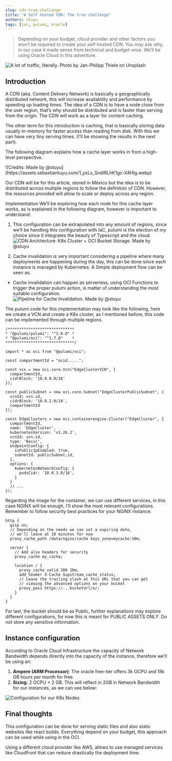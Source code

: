 ```yaml
---
slug: cdn-true-challenge
title: "A Self hosted CDN: The true challenge"
authors: stuyu
tags: [iac, pulumi, oracle]
---
```


> Depending on your budget, cloud provider and other factors you won’t be required to create your self-hosted CDN. You may ask why, in our case it made sense from technical and budget-wise.
> We’ll be using Oracle Cloud in this adventure.

<!--truncate-->

![A lot of traffic, literally. Photo by Jan-Philipp Thiele on Unsplash](https://miro.medium.com/v2/resize:fit:720/format:webp/0*SX94GcQib2qdmVW7)


## Introduction
A CDN (aka. Content Delivery Network) is basically a geographically distributed network, this will increase availability and performance by speeding up loading times. The idea of a CDN is to have a node close from the user region, that’s why should be distributed and is faster than serving from the origin.
The CDN will work as a layer for content caching.

The other term for this introduction is caching, that is basically storing data usually in-memory for faster access than reading from disk. With this we can have very tiny serving times. (I’ll be showing the results in the next part).

The following diagram explains how a cache layer works in from a high-level perspective.

<div style={{textAlign: 'center'}}>
![Credits: Made by @stuyu](https://assets.sebastiantuyu.com/1_yxLs_SndIRLhK1gc-X4Hlg.webp)
</div>

Our CDN will be for this article, stored in México but the idea is to be distributed across multiple regions to follow the definition of CDN. However, the resources provided will allow to scale or deploy across any region.

Implementation
We’ll be exploring how each node for this cache layer works, as is explained in the following diagram, however is important to understand:

1. This configuration can be extrapolated into any amount of regions, since we’ll be handling this configuration with IaC, pulumi is the election of my choice since it integrates the beauty of Typescript and the cloud.
![CDN Architecture: K8s Cluster + OCI Bucket Storage. Made by @stuyu](https://miro.medium.com/v2/resize:fit:720/format:webp/1*0Trz4K2hXxtmulKkvzEeKg.png)

2. Cache invalidation is very important considering a pipeline where many deployments are happening during the day, this can be done since each instance is managed by Kubernetes. A Simple deployment flow can be seen as:

- Cache invalidation can happen as serverless, using OCI Functions to trigger the proper pulumi action, is matter of understanding the most suitable configuration.
![Pipeline for Cache Invalidation. Made by @stuyu](https://miro.medium.com/v2/resize:fit:720/format:webp/1*pj15YHboZIusI2-fpL7Jrg.png)

The pulumi code for this implementation may look like the following, here we create a VCN and create a K8s cluster, as I mentioned before, this code can be implemented through multiple regions.

```
/*****************************
* "@pulumi/pulumi": "^3.0.0" *
* "@pulumi/oci": "^1.7.0"    *
******************************/

import * as oci from "@pulumi/oci";

const compartmentId = "ocid.....";

const vcn = new oci.core.Vcn("EdgeClusterVCN", {
  compartmentId,
  cidrBlock: '10.0.0.0/16'
});

const publicSubnet = new oci.core.Subnet("EdgeClusterPublicSubnet", {
  vcnId: vcn.id,
  cidrBlock: '10.0.2.0/24',
  compartmentId
});

const EdgeClusters = new oci.containerengine.Cluster("EdgeCluster", {
  compartmentId,
  name: 'EdgeCluster',
  kubernetesVersion: 'v1.26.2',
  vcnId: vcn.id,
  type: 'Basic',
  endpointConfig: {
    isPublicIpEnabled: true,
    subnetId: publicSubnet.id,
  },
  options: {
    kubernetesNetworkConfig: {
      podsCidr: '10.0.3.0/16',
    }
  }
  // ...
});
```

Regarding the image for the container, we can use different services, in this case NGINX will be enough, I’ll show the most relevant configurations. Remember to follow security best practices for your NGINX instance.

```
http {
  gzip on;
  // Depending on the needs we can set a expiring date,
  // we'll leave at 10 minutes for now
  proxy_cache_path /data/nginx/cache keys_zone=mycache:10m;

  server {
    // Add also headers for security
    proxy_cache my_cache;

    location / {
      proxy_cache_valid 200 10m;
      add_header X-Cache $upstream_cache_status;
      // Leave the trailing slash at this URL that you can get
      // viewing the advanced options on your bucket
      proxy_pass https://...bucketUrl/o/;
    }
  }
}
```

For last, the bucket should be as Public, further explanations may explore different configurations, for now this is meant for PUBLIC ASSETS ONLY. Do not store any sensitive information.


## Instance configuration
According to Oracle Cloud Infrastructure the capacity of Network Bandwidth depends directly into the capacity of the instance, therefore we’ll be using an:

1. **Ampere (ARM Processor)**: The oracle free-tier offers 3k OCPU and 18k GB hours per month for free.
2. **Sizing**: 2 OCPU + 2 GB. This will reflect in 2GB in Network Bandwidth for our instances, as we can see below:


![Configuration for our K8s Nodes](https://miro.medium.com/v2/resize:fit:720/format:webp/1*Hu40C_xsJ1erc5I-7VLbNg.png)

## Final thoughts
This configuration can be done for serving static files and also static websites like react builds. Everything depend on your budget, this approach can be used while using in the OCI.

Using a different cloud provider like AWS, allows to use managed services like Cloudfront that can reduce drastically the deployment time.